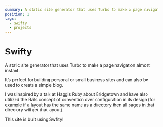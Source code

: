 ```yaml
---
summary: A static site generator that uses Turbo to make a page navigation almost instant.
position: 1
tags:
  - swifty
  - projects
---
```


# Swifty

A static site generator that uses Turbo to make a page navigation almost instant. 

It’s perfect for building personal or small business sites and can also be used to create a simple blog. 

I was inspired  by a talk at Haggis Ruby about Bridgetown and have also utilized the Rails concept of convention over configuration in its design (for example if a layout has the same name as a directory then all pages in that directory will get that layout).

This site is built using Swfity!
